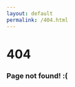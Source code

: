 ```yaml
---
layout: default
permalink: /404.html
---
```


<main>
  <h1>404</h1>
  <h3>Page not found! :(</h3>
</main>

<!-- # 404

Page not found! :( -->
